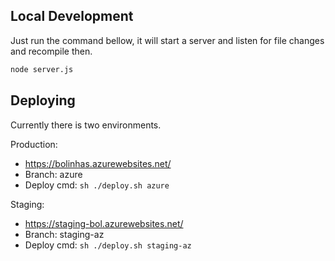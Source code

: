 ## Local Development

Just run the command bellow, it will start a server and listen for file changes and recompile then.

```sh
node server.js
```

## Deploying

Currently there is two environments.

Production:

* https://bolinhas.azurewebsites.net/
* Branch: azure
* Deploy cmd: `sh ./deploy.sh azure`

Staging:

* https://staging-bol.azurewebsites.net/
* Branch: staging-az
* Deploy cmd: `sh ./deploy.sh staging-az`
